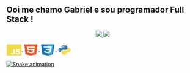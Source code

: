 ## Ooi me chamo Gabriel e sou programador Full Stack !

<div align="center">
  <a href="https://github.com/PauloGabrielB">
  <img height="150em" src="https://github-readme-stats.vercel.app/api?username=PauloGabrielB&show_icons=true&theme=dark&include_all_commits=true&count_private=true"/>
  <img height="150em" src="https://github-readme-stats.vercel.app/api/top-langs/?username=PauloGabrielB&layout=compact&langs_count=7&theme=dark"/>
</div>

<div style="display: inline_block"><br>
  <img align="center" alt="PG-Js" height="30" width="40" src="https://raw.githubusercontent.com/devicons/devicon/master/icons/javascript/javascript-plain.svg">
  <img align="center" alt="PG-HTML" height="30" width="40" src="https://raw.githubusercontent.com/devicons/devicon/master/icons/html5/html5-original.svg">
  <img align="center" alt="PG-CSS" height="30" width="40" src="https://raw.githubusercontent.com/devicons/devicon/master/icons/css3/css3-original.svg">
  <img align="center" alt="PG-Python" height="30" width="40" src="https://raw.githubusercontent.com/devicons/devicon/master/icons/python/python-original.svg">
  
  
   ![Snake animation](https://github.com/PauloGabrielB/PauloGabrielB/blob/output/github-contribution-grid-snake.svg)
   
</div>
